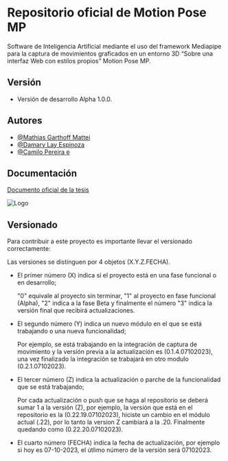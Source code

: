 
# Repositorio oficial de Motion Pose MP

Software de Inteligencia Artificial mediante el uso del framework Mediapipe para la captura de movimientos graficados en un entorno 3D “Sobre una interfaz Web con estilos propios”
Motion Pose MP.

## Versión
- Versión de desarrollo Alpha 1.0.0.
## Autores

- [@Mathias Garthoff Mattei](https://github.com/fukashigi1)
- [@Damary Lay Espinoza](https://github.com/Damariri)
- [@Camilo Pereira e](https://git0.6.12.28102023hub.com/Droflax)


## Documentación

[Documento oficial de la tesis](https://linktodocumentation)


![Logo](https://i.ibb.co/WVjWcky/motion-pose-icon.png)


## Versionado

Para contribuir a este proyecto es importante llevar el versionado correctamente:

Las versiones se distinguen por 4 objetos (X.Y.Z.FECHA).

- El primer número (X) indica si el proyecto está en una fase funcional o en desarrollo;
  
  "0" equivale al proyecto sin terminar, "1" al proyecto en fase funcional (Alpha), "2" indica a la fase Beta y finalmente el número "3" indica la versión final que recibirá actualizaciones.

- El segundo número (Y) indica un nuevo módulo en el que se está trabajando o una nueva funcionalidad;

  Por ejemplo, se está trabajando en la integración de captura de movimiento y la versión previa a la actualización es (0.1.4.07102023), una vez finalizado la integración se trabajará en otro modulo (0.2.1.07102023).

- El tercer número (Z) indica la actualización o parche de la funcionalidad que se está trabajando;

  Por cada actualización o push que se haga al repositorio se deberá sumar 1 a la versión (Z), por ejemplo, la versión que está en el repositorio es la (0.22.19.07102023), hiciste un cambio en el módulo actual (.22), por lo tanto la version Z cambiará a la .20. Finalmente quedando como (0.22.20.07102023).
 
- El cuarto número (FECHA) indica la fecha de actualización, por ejemplo si hoy es 07-10-2023, el útlimo número de la versión será 07102023.
